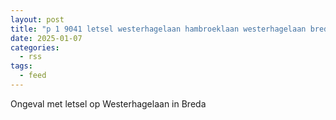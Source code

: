 ```yaml
---
layout: post
title: "p 1 9041 letsel westerhagelaan hambroeklaan westerhagelaan breda"
date: 2025-01-07
categories: 
  - rss
tags: 
  - feed
---
```


Ongeval met letsel op Westerhagelaan in Breda
